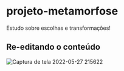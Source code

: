 # projeto-metamorfose

Estudo sobre escolhas e transformações!

## Re-editando o conteúdo
![Captura de tela 2022-05-27 215622](https://user-images.githubusercontent.com/95192062/170804855-edbc57bb-c0d2-4d9d-a962-ab1fee36ea08.jpg)
